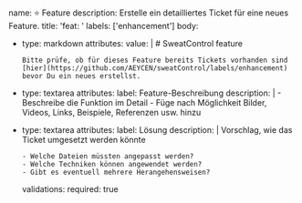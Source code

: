 name: ⭐ Feature
description: Erstelle ein detailliertes Ticket für eine neues Feature.
title: 'feat: '
labels: ['enhancement']
body:
  - type: markdown
    attributes:
      value: |
        # SweatControl feature
        
        Bitte prüfe, ob für dieses Feature bereits Tickets vorhanden sind
        [hier](https://github.com/AEYCEN/sweatControl/labels/enhancement)
        bevor Du ein neues erstellst.
  - type: textarea
    attributes:
      label: Feature-Beschreibung
      description: |
        - Beschreibe die Funktion im Detail
        - Füge nach Möglichkeit Bilder, Videos, Links, Beispiele, Referenzen usw. hinzu
  - type: textarea
    attributes:
      label: Lösung
      description: | 
        Vorschlag, wie das Ticket umgesetzt werden könnte
        
        - Welche Dateien müssten angepasst werden?
        - Welche Techniken können angewendet werden?
        - Gibt es eventuell mehrere Herangehensweisen?
    validations:
      required: true
